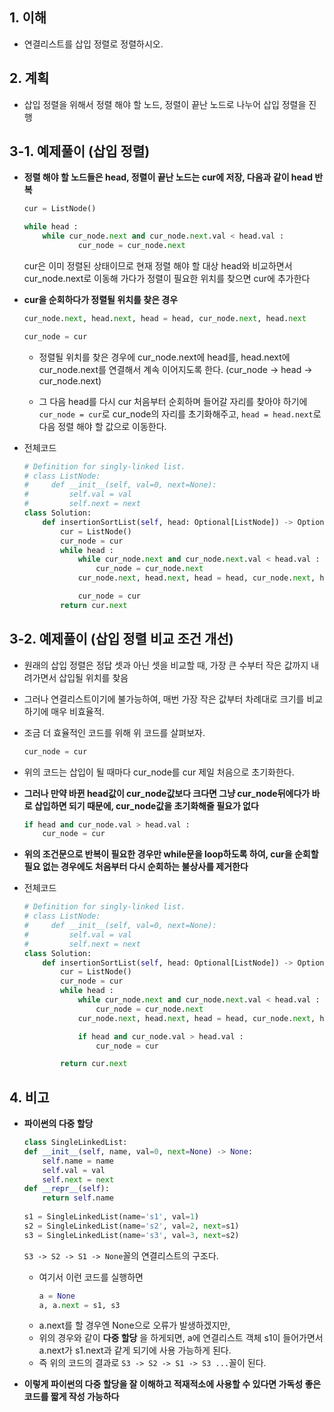 ## 1. 이해
* 연결리스트를 삽입 정렬로 정렬하시오.

## 2. 계획
* 삽입 정렬을 위해서 정렬 해야 할 노드, 정렬이 끝난 노드로 나누어 삽입 정렬을 진행

## 3-1. 예제풀이 (삽입 정렬)

* __정렬 해야 할 노드들은 head, 정렬이 끝난 노드는 cur에 저장, 다음과 같이 head 반복__
    ```python
    cur = ListNode()

    while head :
        while cur_node.next and cur_node.next.val < head.val :
                cur_node = cur_node.next
    ```
    cur은 이미 정렬된 상태이므로 현재 정렬 해야 할 대상 head와 비교하면서 cur_node.next로 이동해 가다가 정렬이 필요한 위치를 찾으면 cur에 추가한다
    
* __cur을 순회하다가 정렬될 위치를 찾은 경우__
    ```python
    cur_node.next, head.next, head = head, cur_node.next, head.next

    cur_node = cur
    ```
    * 정렬될 위치를 찾은 경우에 cur_node.next에 head를, head.next에 cur_node.next를 연결해서 계속 이어지도록 한다. (cur_node -> head -> cur_node.next)
    
    * 그 다음 head를 다시 cur 처음부터 순회하며 들어갈 자리를 찾아야 하기에 ```cur_node = cur```로 cur_node의 자리를 초기화해주고, ```head = head.next```로 다음 정렬 해야 할 값으로 이동한다.

* 전체코드
    ```python
    # Definition for singly-linked list.
    # class ListNode:
    #     def __init__(self, val=0, next=None):
    #         self.val = val
    #         self.next = next
    class Solution:
        def insertionSortList(self, head: Optional[ListNode]) -> Optional[ListNode]:
            cur = ListNode()
            cur_node = cur 
            while head :
                while cur_node.next and cur_node.next.val < head.val :
                    cur_node = cur_node.next
                cur_node.next, head.next, head = head, cur_node.next, head.next

                cur_node = cur
            return cur.next
    ```

## 3-2. 예제풀이 (삽입 정렬 비교 조건 개선) 
* 원래의 삽입 정렬은 정답 셋과 아닌 셋을 비교할 때, 가장 큰 수부터 작은 값까지 내려가면서 삽입될 위치를 찾음

* 그러나 연결리스트이기에 불가능하여, 매번 가장 작은 값부터 차례대로 크기를 비교하기에 매우 비효율적.

* 조금 더 효율적인 코드를 위해 위 코드를 살펴보자.
    ```python
    cur_node = cur
    ```
* 위의 코드는 삽입이 될 때마다 cur_node를 cur 제일 처음으로 초기화한다.

* __그러나 만약 바뀐 head값이 cur_node값보다 크다면 그냥 cur_node뒤에다가 바로 삽입하면 되기 때문에, cur_node값을 초기화해줄 필요가 없다__

    ```python
    if head and cur_node.val > head.val :
        cur_node = cur
    ```
* __위의 조건문으로 반복이 필요한 경우만 while문을 loop하도록 하여, cur을 순회할 필요 없는 경우에도 처음부터 다시 순회하는 불상사를 제거한다__

* 전체코드 
    ```python
    # Definition for singly-linked list.
    # class ListNode:
    #     def __init__(self, val=0, next=None):
    #         self.val = val
    #         self.next = next
    class Solution:
        def insertionSortList(self, head: Optional[ListNode]) -> Optional[ListNode]:
            cur = ListNode()
            cur_node = cur 
            while head :
                while cur_node.next and cur_node.next.val < head.val :
                    cur_node = cur_node.next
                cur_node.next, head.next, head = head, cur_node.next, head.next

                if head and cur_node.val > head.val :
                    cur_node = cur

            return cur.next
    ```

## 4. 비고
* __파이썬의 다중 할당__
    ```python
    class SingleLinkedList:
    def __init__(self, name, val=0, next=None) -> None:
        self.name = name
        self.val = val
        self.next = next
    def __repr__(self):
        return self.name
        
    s1 = SingleLinkedList(name='s1', val=1)
    s2 = SingleLinkedList(name='s2', val=2, next=s1)
    s3 = SingleLinkedList(name='s3', val=3, next=s2)
    ```

    ```S3 -> S2 -> S1 -> None```꼴의 연결리스트의 구조다.

    * 여기서 이런 코드를 실행하면
        ```python
        a = None
        a, a.next = s1, s3
        ```
    * a.next를 할 경우엔 None으로 오류가 발생하겠지만,
    * 위의 경우와 같이 __다중 할당__ 을 하게되면, a에 연결리스트 객체 s1이 들어가면서 a.next가 s1.next과 같게 되기에 사용 가능하게 된다.
    * 즉 위의 코드의 결과로 ```S3 -> S2 -> S1 -> S3 ...```꼴이 된다.

* __이렇게 파이썬의 다중 할당을 잘 이해하고 적재적소에 사용할 수 있다면 가독성 좋은 코드를 짧게 작성 가능하다__
 

    
    